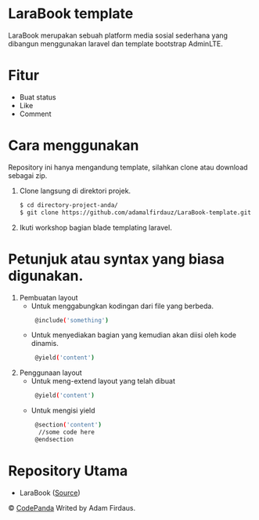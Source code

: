 # LaraBook template

LaraBook merupakan sebuah platform media sosial sederhana yang dibangun menggunakan laravel dan template bootstrap AdminLTE.

# Fitur

  - Buat status
  - Like
  - Comment

# Cara menggunakan
Repository ini hanya mengandung template, silahkan clone atau download sebagai zip.
1. Clone langsung di direktori projek.
    ```sh
    $ cd directory-project-anda/
    $ git clone https://github.com/adamalfirdauz/LaraBook-template.git
    ```
2. Ikuti workshop bagian blade templating laravel.

# Petunjuk atau syntax yang biasa digunakan.
1. Pembuatan layout
    - Untuk menggabungkan kodingan dari file yang berbeda.
        ```sh
         @include('something')
        ```
    - Untuk menyediakan bagian yang kemudian akan diisi oleh kode dinamis.
        ```sh
         @yield('content')
        ```
2. Penggunaan layout
    - Untuk meng-extend layout yang telah dibuat
        ```sh
         @yield('content')
        ```
    - Untuk mengisi yield
        ```sh
         @section('content')
          //some code here
         @endsection
        ```
# Repository Utama
- LaraBook ([Source](https://github.com/adamalfirdauz/LaraBook))


&copy; [CodePanda](https://codepanda.web.id)
Writed by Adam Firdaus.